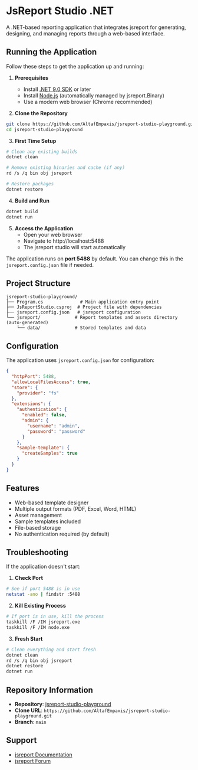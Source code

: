 # JsReport Studio .NET

A .NET-based reporting application that integrates jsreport for generating, designing, and managing reports through a web-based interface.

## Running the Application

Follow these steps to get the application up and running:

1. **Prerequisites**
   - Install [.NET 9.0 SDK](https://dotnet.microsoft.com/download/dotnet/9.0) or later
   - Install [Node.js](https://nodejs.org/) (automatically managed by jsreport.Binary)
   - Use a modern web browser (Chrome recommended)

2. **Clone the Repository**
```bash
git clone https://github.com/AltafEmpaxis/jsreport-studio-playground.git
cd jsreport-studio-playground
```

3. **First Time Setup**
```bash
# Clean any existing builds
dotnet clean

# Remove existing binaries and cache (if any)
rd /s /q bin obj jsreport

# Restore packages
dotnet restore
```

4. **Build and Run**
```bash
dotnet build
dotnet run
```

5. **Access the Application**
   - Open your web browser
   - Navigate to http://localhost:5488
   - The jsreport studio will start automatically

The application runs on **port 5488** by default. You can change this in the `jsreport.config.json` file if needed.

## Project Structure

```
jsreport-studio-playground/
├── Program.cs              # Main application entry point
├── JsReportStudio.csproj  # Project file with dependencies
├── jsreport.config.json   # jsreport configuration
└── jsreport/             # Report templates and assets directory (auto-generated)
    └── data/             # Stored templates and data
```

## Configuration

The application uses `jsreport.config.json` for configuration:

```json
{
  "httpPort": 5488,
  "allowLocalFilesAccess": true,
  "store": {
    "provider": "fs"
  },
  "extensions": {
    "authentication": {
      "enabled": false,
      "admin": {
        "username": "admin",
        "password": "password"
      }
    },
    "sample-template": {
      "createSamples": true
    }
  }
}
```

## Features

- Web-based template designer
- Multiple output formats (PDF, Excel, Word, HTML)
- Asset management
- Sample templates included
- File-based storage
- No authentication required (by default)

## Troubleshooting

If the application doesn't start:

1. **Check Port**
```bash
# See if port 5488 is in use
netstat -ano | findstr :5488
```

2. **Kill Existing Process**
```bash
# If port is in use, kill the process
taskkill /F /IM jsreport.exe
taskkill /F /IM node.exe
```

3. **Fresh Start**
```bash
# Clean everything and start fresh
dotnet clean
rd /s /q bin obj jsreport
dotnet restore
dotnet run
```

## Repository Information

- **Repository**: [jsreport-studio-playground](https://github.com/AltafEmpaxis/jsreport-studio-playground)
- **Clone URL**: `https://github.com/AltafEmpaxis/jsreport-studio-playground.git`
- **Branch**: `main`

## Support

- [jsreport Documentation](https://jsreport.net/learn)
- [jsreport Forum](https://forum.jsreport.net/)